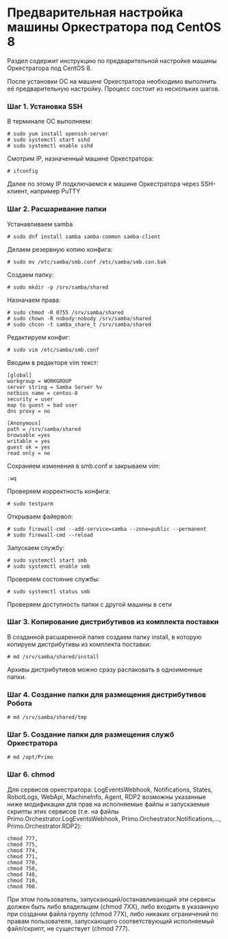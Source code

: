 # Предварительная настройка машины Оркестратора под CentOS 8
Раздел содержит инструкцию по предварительной настройке машины Оркестратора под CentOS 8.

После установки ОС на машине Оркестратора необходимо выполнить её предварительную настройку. Процесс состоит из нескольких шагов.

### Шаг 1. Установка SSH

В терминале ОС выполняем:
```
# sudo yum install openssh-server
# sudo systemctl start sshd
# sudo systemctl enable sshd
```
Смотрим IP, назначенный машине Оркестратора:
```
# ifconfig
```
Далее по этому IP подключаемся к машине Оркестратора через SSH-клиент, например PuTTY

### Шаг 2. Расшаривание папки

Устанавливаем samba
```
# sudo dnf install samba samba-common samba-client
```
Делаем резервную копию конфига:
```
# sudo mv /etc/samba/smb.conf /etc/samba/smb.con.bak
```
Создаем папку:
```
# sudo mkdir -p /srv/samba/shared
```
Назначаем права:
```
# sudo chmod -R 0755 /srv/samba/shared
# sudo chown -R nobody:nobody /srv/samba/shared
# sudo chcon -t samba_share_t /srv/samba/shared
```
Редактируем конфиг:
```
# sudo vim /etc/samba/smb.conf
```
Вводим в редакторе vim текст:
```
[global]
workgroup = WORKGROUP
server string = Samba Server %v
netbios name = centos-8
security = user
map to guest = bad user
dns proxy = no

[Anonymous]
path = /srv/samba/shared
browsable =yes
writable = yes
guest ok = yes
read only = no
```
Сохраняем изменения в smb.conf и закрываем vim:
```
:wq
```
Проверяем корректность конфига:
```
# sudo testparm
```
Открываем файервол:
```
# sudo firewall-cmd --add-service=samba --zone=public --permanent
# sudo firewall-cmd --reload
```
Запускаем службу:
```
# sudo systemctl start smb
# sudo systemctl enable smb
```
Проверяем состояние службы:
```
# sudo systemctl status smb
```
Проверяем доступность папки с другой машины в сети

### Шаг 3. Копирование дистрибутивов из комплекта поставки
В созданной расшаренной папке создаем папку install, в которую копируем дистрибутивы из комплекта поставки:
```
# md /srv/samba/shared/install
```
Архивы дистрибутивов можно сразу распаковать в одноименные папки.

### Шаг 4. Создание папки для размещения дистрибутивов Робота
```
# md /srv/samba/shared/tmp
```

### Шаг 5. Создание папки для размещения служб Оркестратора
```
# md /opt/Primo
```

### Шаг 6. chmod
Для сервисов оркестратора: LogEventsWebhook, Notifications, States, RobotLogs, WebApi, MachineInfo, Agent, RDP2 возможны указанные ниже модификации для прав на исполняемые файлы и запускаемые скрипты этих сервисов (т.е. на файлы Primo.Orchestrator.LogEventsWebhook, Primo.Orchestrator.Notifications,..., Primo.Orchestrator.RDP2): 
```
chmod 777,
chmod 775,
chmod 774,
chmod 771, 
chmod 770, 
chmod 750, 
chmod 740, 
chmod 710, 
chmod 700. 
```
При этом пользователь, запускающий/останавливающий эти сервисы должен быть либо владельцем (chmod 7XX), либо входить в указанную при создании файла группу (chmod 77X), либо никаких ограничений по правам пользователя, запускающего соответствующий исполняемый файл/скрипт, не существует (chmod 777).
